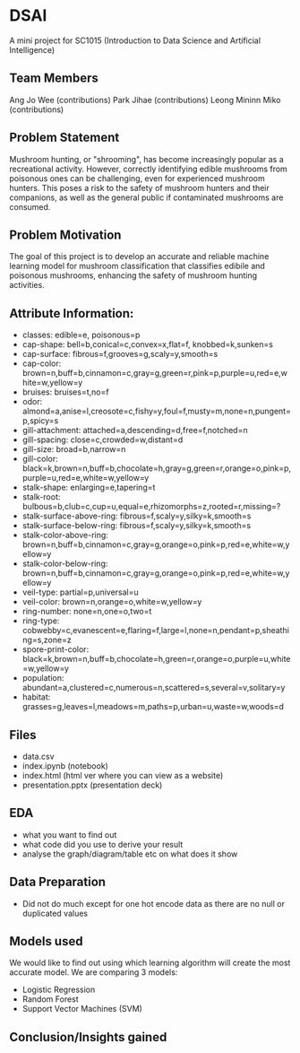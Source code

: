 # DSAI
A mini project for SC1015 (Introduction to Data Science and Artificial Intelligence)

## Team Members
Ang Jo Wee (contributions)
Park Jihae (contributions)
Leong Mininn Miko (contributions)

## Problem Statement
Mushroom hunting, or "shrooming", has become increasingly popular as a recreational activity. However, correctly identifying edible mushrooms from poisonous ones can be challenging, even for experienced mushroom hunters. This poses a risk to the safety of mushroom hunters and their companions, as well as the general public if contaminated mushrooms are consumed.

## Problem Motivation

The goal of this project is to develop an accurate and reliable machine learning model for mushroom classification that classifies edibile and poisonous mushrooms, enhancing the safety of mushroom hunting activities.

## Attribute Information:
- classes: edible=e, poisonous=p
- cap-shape: bell=b,conical=c,convex=x,flat=f, knobbed=k,sunken=s
- cap-surface: fibrous=f,grooves=g,scaly=y,smooth=s
- cap-color: brown=n,buff=b,cinnamon=c,gray=g,green=r,pink=p,purple=u,red=e,white=w,yellow=y
- bruises: bruises=t,no=f
- odor: almond=a,anise=l,creosote=c,fishy=y,foul=f,musty=m,none=n,pungent=p,spicy=s
- gill-attachment: attached=a,descending=d,free=f,notched=n
- gill-spacing: close=c,crowded=w,distant=d
- gill-size: broad=b,narrow=n
- gill-color: black=k,brown=n,buff=b,chocolate=h,gray=g,green=r,orange=o,pink=p,purple=u,red=e,white=w,yellow=y
- stalk-shape: enlarging=e,tapering=t
- stalk-root: bulbous=b,club=c,cup=u,equal=e,rhizomorphs=z,rooted=r,missing=?
- stalk-surface-above-ring: fibrous=f,scaly=y,silky=k,smooth=s
- stalk-surface-below-ring: fibrous=f,scaly=y,silky=k,smooth=s
- stalk-color-above-ring: brown=n,buff=b,cinnamon=c,gray=g,orange=o,pink=p,red=e,white=w,yellow=y
- stalk-color-below-ring: brown=n,buff=b,cinnamon=c,gray=g,orange=o,pink=p,red=e,white=w,yellow=y
- veil-type: partial=p,universal=u
- veil-color: brown=n,orange=o,white=w,yellow=y
- ring-number: none=n,one=o,two=t
- ring-type: cobwebby=c,evanescent=e,flaring=f,large=l,none=n,pendant=p,sheathing=s,zone=z
- spore-print-color: black=k,brown=n,buff=b,chocolate=h,green=r,orange=o,purple=u,white=w,yellow=y
- population: abundant=a,clustered=c,numerous=n,scattered=s,several=v,solitary=y
- habitat: grasses=g,leaves=l,meadows=m,paths=p,urban=u,waste=w,woods=d

## Files
- data.csv
- index.ipynb (notebook)
- index.html (html ver where you can view as a website)
- presentation.pptx (presentation deck)

## EDA
- what you want to find out
- what code did you use to derive your result
- analyse the graph/diagram/table etc on what does it show

## Data Preparation
- Did not do much except for one hot encode data as there are no null or duplicated values

## Models used
We would like to find out using which learning algorithm will create the most accurate model. We are comparing 3 models:
- Logistic Regression
- Random Forest
- Support Vector Machines (SVM)

## Conclusion/Insights gained
